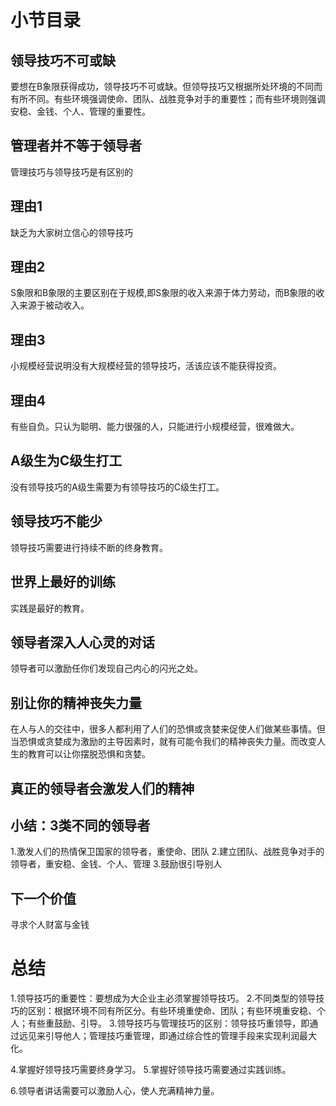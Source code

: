 # 小节目录
## 领导技巧不可或缺
  要想在B象限获得成功，领导技巧不可或缺。但领导技巧又根据所处环境的不同而有所不同。有些环境强调使命、团队、战胜竞争对手的重要性；而有些环境则强调安稳、金钱、个人、管理的重要性。
## 管理者并不等于领导者
  管理技巧与领导技巧是有区别的
## 理由1
  缺乏为大家树立信心的领导技巧
## 理由2
  S象限和B象限的主要区别在于规模,即S象限的收入来源于体力劳动，而B象限的收入来源于被动收入。
## 理由3
  小规模经营说明没有大规模经营的领导技巧，活该应该不能获得投资。
## 理由4
  有些自负。只认为聪明、能力很强的人，只能进行小规模经营，很难做大。
## A级生为C级生打工
  没有领导技巧的A级生需要为有领导技巧的C级生打工。

## 领导技巧不能少
  领导技巧需要进行持续不断的终身教育。
## 世界上最好的训练
  实践是最好的教育。

## 领导者深入人心灵的对话
  领导者可以激励任你们发现自己内心的闪光之处。
## 别让你的精神丧失力量
  在人与人的交往中，很多人都利用了人们的恐惧或贪婪来促使人们做某些事情。但当恐惧或贪婪成为激励的主导因素时，就有可能令我们的精神丧失力量。而改变人生的教育可以让你摆脱恐惧和贪婪。
## 真正的领导者会激发人们的精神

## 小结：3类不同的领导者
  1.激发人们的热情保卫国家的领导者，重使命、团队
  2.建立团队、战胜竞争对手的领导者，重安稳、金钱、个人、管理
  3.鼓励很引导别人

## 下一个价值
  寻求个人财富与金钱

# 总结
  1.领导技巧的重要性：要想成为大企业主必须掌握领导技巧。
  2.不同类型的领导技巧的区别：根据环境不同有所区分。有些环境重使命、团队；有些环境重安稳、个人；有些重鼓励、引导。
  3.领导技巧与管理技巧的区别：领导技巧重领导，即通过远见来引导他人；管理技巧重管理，即通过综合性的管理手段来实现利润最大化。

  4.掌握好领导技巧需要终身学习。
  5.掌握好领导技巧需要通过实践训练。

  6.领导者讲话需要可以激励人心，使人充满精神力量。